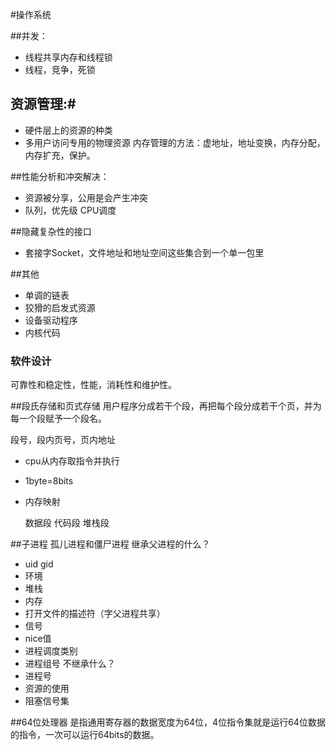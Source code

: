 #操作系统

##并发：


- 线程共享内存和线程锁
- 线程，竞争，死锁



##  资源管理:#

- 硬件层上的资源的种类
- 多用户访问专用的物理资源
    内存管理的方法：虚地址，地址变换，内存分配，内存扩充，保护。



##性能分析和冲突解决：
- 资源被分享，公用是会产生冲突
- 队列，优先级 CPU调度


##隐藏复杂性的接口


- 套接字Socket，文件地址和地址空间这些集合到一个单一包里


##其他
- 单调的链表
- 狡猾的启发式资源
- 设备驱动程序
- 内核代码


### 软件设计 ###
可靠性和稳定性，性能，消耗性和维护性。


##段氏存储和页式存储
用户程序分成若干个段，再把每个段分成若干个页，并为每一个段赋予一个段名。

段号，段内页号，页内地址
- cpu从内存取指令并执行


- 1byte=8bits



- 内存映射

    
    数据段
    代码段
    堆栈段



##子进程
孤儿进程和僵尸进程
继承父进程的什么？
- uid gid
- 环境
- 堆栈
- 内存
- 打开文件的描述符（字父进程共享）
- 信号
- nice值
- 进程调度类别
- 进程组号
不继承什么？
- 进程号
- 资源的使用
- 阻塞信号集





##64位处理器
是指通用寄存器的数据宽度为64位，4位指令集就是运行64位数据的指令，一次可以运行64bits的数据。